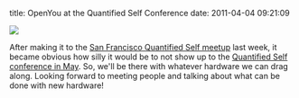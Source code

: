 title: OpenYou at the Quantified Self Conference
date: 2011-04-04 09:21:09 

![](http://images.nonpolynomial.com/openyou.org/blog/2011-04-04-openyou-at-qs-conference/qs_conf.png)

After making it to the [San Francisco Quantified Self meetup][1] last
week, it became obvious how silly it would be to not show up to the
[Quantified Self conference in May][2]. So, we'll be there with whatever
hardware we can drag along. Looking forward to meeting people and
talking about what can be done with new hardware!

[1]: http://www.meetup.com/quantifiedself/
[2]: http://quantifiedself.com/conference/ 
